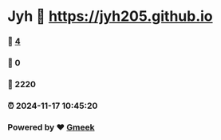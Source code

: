 # Jyh :link: https://jyh205.github.io 
### :page_facing_up: [4](https://jyh205.github.io/tag.html) 
### :speech_balloon: 0 
### :hibiscus: 2220 
### :alarm_clock: 2024-11-17 10:45:20 
### Powered by :heart: [Gmeek](https://github.com/Meekdai/Gmeek)
